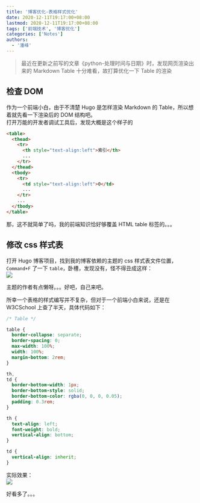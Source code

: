 ```yaml
---
title: '博客优化-表格样式优化'
date: 2020-12-11T19:17:00+08:00
lastmod: 2020-12-11T19:17:00+08:00
tags: ['前端技术', '博客优化']
categories: ['Notes']
authors:
  - '潘峰'
---
```


> 最近在更新之前写的文章《python-处理时间与日期》时，发现网页渲染出来的 Markdown Table 十分难看，故打算优化一下 Table 的渲染

## 检查 DOM

作为一个前端小白，由于不清楚 Hugo 是怎样渲染 Markdown 的 Table，所以想着就先看一下渲染后的 DOM 结构吧。  
打开万能的开发者调试工具后，发现大概是这个样子的

```html
<table>
  <thead>
    <tr>
      <th style="text-align:left">索引</th>
      ...
    </tr>
  </thead>
  <tbody>
    <tr>
      <td style="text-align:left">0</td>
      ...
    </tr>
    ...
  </tbody>
</table>
```

那，这不就简单了吗，我的前端知识恰好够覆盖 HTML table 标签的。。。

## 修改 css 样式表

打开 Hugo 博客项目，找到我的博客依赖的主题的 css 样式表文件位置，`Command+F` 了一下 `table`，卧槽，发现没有，怪不得丑成这样：  
![](https://cdn.jsdelivr.net/gh/fy975713384/cloud-img@main/blog/20201211191107.png)

主题的作者有点懒呀。。。好吧，自己来吧。

所幸一个表格的样式编写并不复杂，但对于一个前端小白来说，还是在 W3CSchool 上查了半天，具体代码如下：

```css
/* Table */

table {
  border-collapse: separate;
  border-spacing: 0;
  max-width: 100%;
  width: 100%;
  margin-bottom: 2rem;
}

th,
td {
  border-bottom-width: 1px;
  border-bottom-style: solid;
  border-bottom-color: rgba(0, 0, 0, 0.05);
  padding: 0.3rem;
}

th {
  text-align: left;
  font-weight: bold;
  vertical-align: bottom;
}

td {
  vertical-align: inherit;
}
```

实际效果：  
![](https://cdn.jsdelivr.net/gh/fy975713384/cloud-img@main/blog/20201211192506.png)

好看多了。。。
